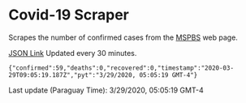 # Covid-19 Scraper

Scrapes the number of confirmed cases from the [MSPBS](https://www.mspbs.gov.py/covid-19.php) web page.

[JSON Link](https://jmayalag.github.io/covid19-scrape/cases.json)
Updated every 30 minutes.
```
{"confirmed":59,"deaths":0,"recovered":0,"timestamp":"2020-03-29T09:05:19.187Z","pyt":"3/29/2020, 05:05:19 GMT-4"}
```
Last update (Paraguay Time): 3/29/2020, 05:05:19 GMT-4